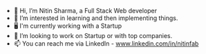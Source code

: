 - 👋 Hi, I’m Nitin Sharma, a Full Stack Web developer
- 👀 I’m interested in learning and then implementing things.
- 🖥️ I'm currently working with a Startup
- 💞️ I’m looking to work on Startup or with top companies.
- 📫 You can reach me via LinkedIn - www.linkedin.com/in/nitinfab

<!---
nitinfab/nitinfab is a ✨ special ✨ repository because its `README.md` (this file) appears on your GitHub profile.
You can click the Preview link to take a look at your changes.
--->
